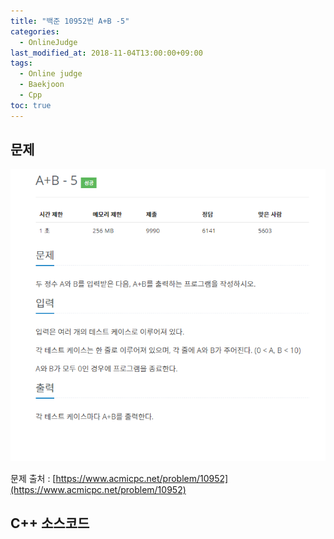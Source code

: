 ```yaml
---
title: "백준 10952번 A+B -5"
categories: 
  - OnlineJudge
last_modified_at: 2018-11-04T13:00:00+09:00
tags: 
  - Online judge
  - Baekjoon
  - Cpp
toc: true
---
```


## 문제

![10952](https://github.com/lesslate/lesslate.github.io/blob/master/assets/img/OnlineJudge/10952.png?raw=true)

문제 출처 : [https://www.acmicpc.net/problem/10952](https://www.acmicpc.net/problem/10952)



## C++ 소스코드


<script src="https://gist.github.com/lesslate/fca1cf4497781d328cf4ca02d7f9ca0b.js"></script>